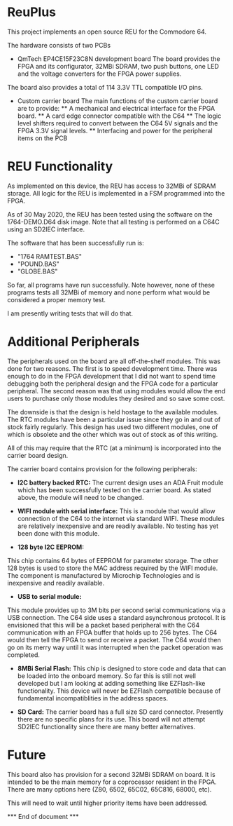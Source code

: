 # ReuPlus

This project implements an open source REU for the Commodore 64.

The hardware consists of two PCBs
* QmTech EP4CE15F23C8N development board
The board provides the FPGA and its configurator, 32MBi SDRAM,
two push buttons, one LED and the voltage converters for the
FPGA power supplies.

The board also provides a total of 114 3.3V TTL compatible
I/O pins.

* Custom carrier board
The main functions of the custom carrier board are to provide:
** A mechanical and electrical interface for the FPGA board.
** A card edge connector compatible with the C64
** The logic level shifters required to convert between the C64 5V signals and the FPGA 3.3V signal levels.
** Interfacing and power for the peripheral items on the PCB

# REU Functionality
As implemented on this device, the REU has access to 32MBi of
SDRAM storage. All logic for the REU is implemented in a FSM
programmed into the FPGA.

As of 30 May 2020, the REU has been tested using the software on the
1764-DEMO.D64 disk image. Note that all testing is performed on a
C64C using an SD2IEC interface.

The software that has been successfully
run is:
* "1764 RAMTEST.BAS"
* "POUND.BAS"
* "GLOBE.BAS"

So far, all programs have run successfully. Note however,
none of these programs tests all 32MBi of memory and none perform
what would be considered a proper memory test.

I am presently writing tests that will do that.

# Additional Peripherals

The peripherals used on the board are all off-the-shelf modules. This
was done for two reasons. The first is to speed development time. There
was enough to do in the FPGA development that I did not want to spend
time debugging both the peripheral design and the FPGA code for a particular
peripheral. The second reason was that using modules would allow the end
users to purchase only those modules they desired and so save some cost.

The downside is that the design is held hostage to the available modules.
The RTC modules have been a particular issue since they go in and out of stock
fairly regularly. This design has used two different modules, one of which
is obsolete and the other which was out of stock as of this writing.

All of this may require that the RTC (at a minimum) is incorporated into
the carrier board design.

The carrier board contains provision for the following peripherals:

* **I2C battery backed RTC:**
The current design uses an ADA Fruit module which has been successfully
tested on the carrier board. As stated above, the module will need to
be changed.

* **WIFI module with serial interface:**
This is a module that would allow connection of the C64 to the internet
via standard WIFI. These modules are relatively inexpensive and are readily
available. No testing has yet been done with this module.

* **128 byte I2C EEPROM:**

This chip contains 64 bytes of EEPROM for parameter storage. The other
128 bytes is used to store the MAC address required by the WIFI module.
The component is manufactured by Microchip Technologies and is inexpensive
and readily available.

* **USB to serial module:**

This module provides up to 3M bits per second serial communications via
a USB connection. The C64 side uses a standard asynchronous protocol. It
is envisioned that this will be a packet based peripheral with the C64
communication with an FPGA buffer that holds up to 256 bytes. The C64
would then tell the FPGA to send or receive a packet. The C64 would
then go on its merry way until it was interrupted when the packet
operation was completed.

* **8MBi Serial Flash:**
This chip is designed to store code and data that can be loaded
into the onboard memory. So far this is still not well developed
but I am looking at adding something like EZFlash-like functionality.
This device will never be EZFlash compatible because of fundamental
incompatiblities in the address spaces.

* **SD Card:**
The carrier board has a full size SD card connector. Presently there
are no specific plans for its use. This board will not attempt SD2IEC
functionality since there are many better alternatives.

# Future

This board also has provision for a second 32MBi SDRAM on board. It is
intended to be the main memory for a coprocessor resident in the FPGA.
There are many options here (Z80, 6502, 65C02, 65C816, 68000, etc).

This will need to wait until higher priority items have been addressed.

*** End of document ***


